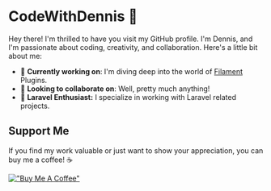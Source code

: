 # CodeWithDennis 👋
Hey there! I'm thrilled to have you visit my GitHub profile. I'm Dennis, and I'm passionate about coding, creativity, and collaboration. Here's a little bit about me:

- 🔭 **Currently working on**: I'm diving deep into the world of [Filament](https://filamentphp.com/) Plugins.
- 👯 **Looking to collaborate on**: Well, pretty much anything!
- 💼 **Laravel Enthusiast:** I specialize in working with Laravel related projects.
## Support Me
If you find my work valuable or just want to show your appreciation, you can buy me a coffee! ☕️

[!["Buy Me A Coffee"](https://www.buymeacoffee.com/assets/img/custom_images/orange_img.png)](https://www.buymeacoffee.com/CodeWithDennis)
